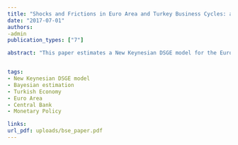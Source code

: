 ```yaml
---
title: "Shocks and Frictions in Euro Area and Turkey Business Cycles: a Bayesian DSGE Approach"
date: "2017-07-01"
authors:
-admin
publication_types: ["7"]

abstract: "This paper estimates a New Keynesian DSGE model for the Euro Area and the Turkish economy using Bayesian estimation techniques and seven macroeconomic time series. The setting of the model features a number of nominal and real frictions and seven structural shocks are introduced. An analysis of the response of the two economies to these types of shocks is provided in a comparative fashion along with a study of the driving forces of the main macroeconomic dynamics through shock decomposition, with a focus on output and consumption."


tags:
- New Keynesian DSGE model
- Bayesian estimation
- Turkish Economy
- Euro Area
- Central Bank
- Monetary Policy

links:
url_pdf: uploads/bse_paper.pdf
---
```




